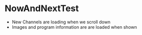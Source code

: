 # NowAndNextTest
- New Channels are loading when we scroll down
- Images and program information are are loaded when shown